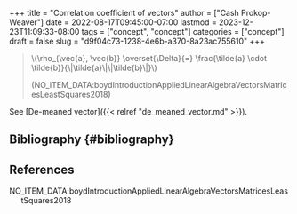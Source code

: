 +++
title = "Correlation coefficient of vectors"
author = ["Cash Prokop-Weaver"]
date = 2022-08-17T09:45:00-07:00
lastmod = 2023-12-23T11:09:33-08:00
tags = ["concept", "concept"]
categories = ["concept"]
draft = false
slug = "d9f04c73-1238-4e6b-a370-8a23ac755610"
+++

> \\(\rho\_{\vec{a}, \vec{b}} \overset{\Delta}{=} \frac{\tilde{a} \cdot \tilde{b}}{\\|\tilde{a}\\|\\|\tilde{b}\\|}\\)
>
> (NO_ITEM_DATA:boydIntroductionAppliedLinearAlgebraVectorsMatricesLeastSquares2018)

See [De-meaned vector]({{< relref "de_meaned_vector.md" >}}).


## Bibliography {#bibliography}

## References

<style>.csl-entry{text-indent: -1.5em; margin-left: 1.5em;}</style><div class="csl-bib-body">
  <div class="csl-entry">NO_ITEM_DATA:boydIntroductionAppliedLinearAlgebraVectorsMatricesLeastSquares2018</div>
</div>
